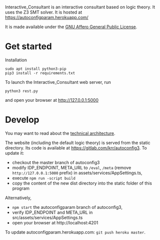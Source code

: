 Interactive_Consultant is an interactive consultant based on logic theory. It uses the Z3 SMT solver.  It is hosted at https://autoconfigparam.herokuapp.com/

It is made available under the [GNU Affero General Public License](https://www.gnu.org/licenses/agpl-3.0.en.html).  

# Get started

Installation
~~~~
sudo apt install python3-pip
pip3 install -r requirements.txt
~~~~

To launch the Interactive_Consultant web server, run
~~~~
python3 rest.py
~~~~
and open your browser at http://127.0.0.1:5000

# Develop

You may want to read about the [technical architecture](https://docs.google.com/document/d/1i0oFnk_ITwm2zkF36MzN9ezgZJe0_a7H9Tm1x1V-lKA/edit?usp=sharing).

The website (including the default logic theory) is served from the static directory.  Its code is available at https://gitlab.com/krr/autoconfig3.  To update it:

* checkout the master branch of autoconfig3
* modify IDP_ENDPOINT, META_URL to `/eval`, `/meta` (remove `http://127.0.0.1:5000` prefix) in assets/services/AppSettings.ts,
* execute `npm run -script build`
* copy the content of the new dist directory into the static folder of this program

Alternatively,

* `npm start` the autoconfigparam branch of autoconfig3,
* verify IDP_ENDPOINT and META_URL in src/assets/services/AppSettings.ts
* open your browser at http://localhost:4201

To update autoconfigparam.herokuapp.com: `git push heroku master`.
